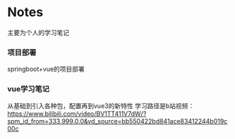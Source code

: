 # Notes
主要为个人的学习笔记

### 项目部署
springboot+vue的项目部署

### vue学习笔记
从基础到引入各种包，配置再到vue3的新特性
学习路径是b站视频：https://www.bilibili.com/video/BV1TT411V7dW/?spm_id_from=333.999.0.0&vd_source=bb550422bd841ace83412244b019c00c
